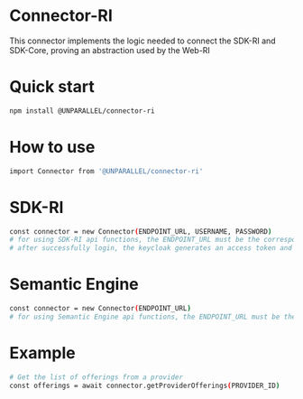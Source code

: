 # Connector-RI

This connector implements the logic needed to connect the SDK-RI and SDK-Core, proving an abstraction used by the Web-RI

# Quick start

```bash
npm install @UNPARALLEL/connector-ri
```

# How to use

```bash
import Connector from '@UNPARALLEL/connector-ri'
```


# SDK-RI

```bash
const connector = new Connector(ENDPOINT_URL, USERNAME, PASSWORD)
# for using SDK-RI api functions, the ENDPOINT_URL must be the corresponding endpoint from each pilot, and the USERNAME and PASSWORD must be described in order to authenticate in keycloak.
# after successfully login, the keycloak generates an access token and the connector will consume the SDK-RI api functions
```

# Semantic Engine

```bash
const connector = new Connector(ENDPOINT_URL)
# for using Semantic Engine api functions, the ENDPOINT_URL must be the corresponding endpoint from each pilot. USERNAME and PASSWORD can't be described
```

# Example

````bash
# Get the list of offerings from a provider
const offerings = await connector.getProviderOfferings(PROVIDER_ID)
````
